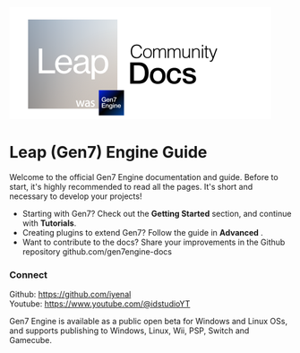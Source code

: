 ![](icon.png)

# **Leap (Gen7) Engine Guide**

Welcome to the official Gen7 Engine documentation and guide.
Before to start, it's highly recommended to read all the pages. It's short and necessary to develop your projects!

- Starting with Gen7? Check out the **Getting Started** section, and continue with **Tutorials**.
- Creating plugins to extend Gen7? Follow the guide in **Advanced** .
- Want to contribute to the docs? Share your improvements in the Github repository github.com/gen7engine-docs

### Connect

Github: https://github.com/iyenal  
Youtube: https://www.youtube.com/@idstudioYT

Gen7 Engine is available as a public open beta for Windows and Linux OSs, and supports publishing to Windows, Linux, Wii, PSP, Switch and Gamecube.
